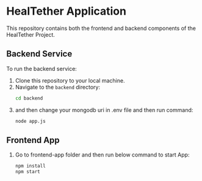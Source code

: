 # HealTether Application

This repository contains both the frontend and backend components of the HealTether Project.

## Backend Service

To run the backend service:

1. Clone this repository to your local machine.
2. Navigate to the `backend` directory:
   ```bash
   cd backend
3. and then change your mongodb uri in .env file and then run command:
    ```bash
   node app.js

## Frontend App

1. Go to frontend-app folder and then run below command to start App:
    ```bash
   npm install
   npm start


